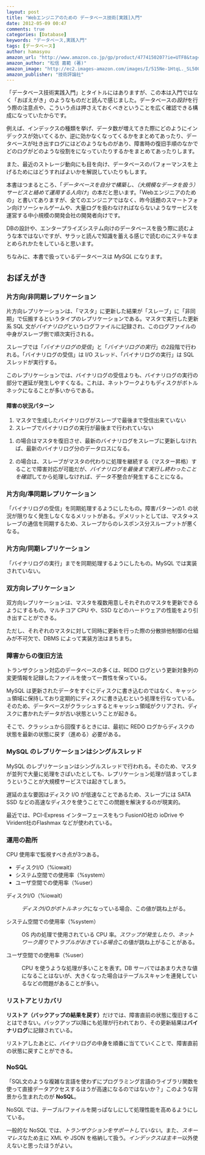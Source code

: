 ```yaml
---
layout: post
title: "Webエンジニアのための データベース技術[実践]入門"
date: 2012-05-09 00:47
comments: true
categories: [Database]
keywords: "データベース,実践入門"
tags: [データベース]
author: hamasyou
amazon_url: "http://www.amazon.co.jp/gp/product/4774150207?ie=UTF8&tag=sorehabooks-22&linkCode=xm2&camp=247&creativeASIN=4774150207"
amazon_author: "松信 嘉範 (著)"
amazon_image: "http://ec2.images-amazon.com/images/I/515Ne-1HtqL._SL500_AA300_.jpg"
amazon_publisher: "技術評論社"
---
```


「データベース技術実践入門」とタイトルにはありますが、この本は入門ではなく「おぼえがき」のようなものだと読んで感じました。データベースの<em>設計</em>を行う際の注意点や、こういう点は押さえておくべきということを広く確認できる構成になっていたからです。

例えば、インデックスの種類を挙げ、データ数が増えてきた際にどのようにインデックスが効いてくるか、逆に効かなくなってくるかをまとめてあったり、データベースが吐き出すログにはどのようなものがあり、障害時の復旧手順のなかでどのログがどのような役割をになっていたりするかをまとめてあったりします。

また、最近のストレージ動向にも目を向け、データベースのパフォーマンスを上げるためにはどうすればよいかを解説していたりもします。

本書はつまるところ、「<em>データベースを自分で構築し、（大規模なデータを扱う）サービスと絡めて運用する人向け</em>」の本だと思います。「Webエンジニアのための」と書いてありますが、全てのエンジニアではなく、昨今話題のスマートフォン向けソーシャルゲームや、大量ログを扱わなければならないようなサービスを運営する中小規模の開発会社の開発者向けです。

DBの設計や、エンタープライズシステム向けのデータベースを扱う際に読むような本ではないですが、サラッと読んで知識を蓄える感じで読むのにステキなまとめられかたをしていると思います。

ちなみに、本書で扱っているデータベースは <em>MySQL</em> になります。


<!-- more -->

<h2>おぼえがき</h2>

<h3>片方向/非同期レプリケーション</h3>

片方向レプリケーションは、「マスタ」に更新した結果が「スレーブ」に「非同期」で伝搬するというタイプのレプリケーションである。マスタで実行した更新系 SQL 文が<em>バイナリログ</em>というログファイルに記録され、このログファイルの中身がスレーブ側で順次実行される。

スレーブでは「<em>バイナリログの受信</em>」と「<em>バイナリログの実行</em>」の2段階で行われる。「バイナリログの受信」は I/O スレッド、「バイナリログの実行」は SQL スレッドが実行する。

このレプリケーションでは、バイナリログの受信よりも、バイナリログの実行の部分で遅延が発生しやすくなる。これは、ネットワークよりもディスクがボトルネックになることが多いからである。

<h4>障害の状況パターン</h4>

<ol><li>マスタで生成したバイナリログがスレーブで最後まで受信出来ていない</li>
<li>スレーブでバイナリログの実行が最後まで行われていない</li></ol>

1. の場合はマスタを復旧させ、最新のバイナリログをスレーブに更新しなければ、最新のバイナリログ分のデータロスになる。

2. の場合は、スレーブがマスタの代わりに処理を継続する（マスター昇格）することで障害対応が可能だが、<em>バイナリログを最後まで実行し終わったことを確認</em>してから処理しなければ、データ不整合が発生することになる。


<h3>片方向/準同期レプリケーション</h3>

「バイナリログの受信」を同期処理するようにしたもの。障害パターンの1. の状況が限りなく発生しなくなるメリットがある。デメリットとしては、マスタ→スレーブの通信を同期するため、スレーブからのレスポンス分スループットが悪くなる。

<h3>片方向/同期レプリケーション</h3>

「バイナリログの実行」までを同期処理するようにしたもの。MySQL では実装されていない。

<h3>双方向レプリケーション</h3>

双方向レプリケーションは、マスタを複数用意しそれぞれのマスタを更新できるようにするもの。マルチコア CPU や、SSD などのハードウェアの性能をより引き出すことができる。

ただし、それぞれのマスタに対して同時に更新を行った際の分散排他制御の仕組みが不可欠で、DBMS によって実装方法はまちまち。

<h3>障害からの復旧方法</h3>

トランザクション対応のデータベースの多くは、REDO ログという更新対象列の変更情報を記録したファイルを使って一貫性を保っている。

MySQL は更新されたデータをすぐにディスクに書き込むのではなく、キャッシュ領域に保持しており定期的にディスクに書き込むという処理を行なっている。そのため、データベースがクラッシュするとキャッシュ領域がクリアされ、ディスクに書かれたデータが古い状態ということが起きる。

そこで、クラッシュから回復するときには、最初に REDO ログからディスクの状態を最新の状態に戻す（進める）必要がある。

<h3>MySQL のレプリケーションはシングルスレッド</h3>

MySQL のレプリケーションはシングルスレッドで行われる。そのため、マスタが並列で大量に処理をさばいたとしても、レプリケーション処理が詰まってしまうということが大規模サービスでは起きてしまう。

遅延の主な要因はディスク I/O が低速なことであるため、スレーブには SATA SSD などの高速なディスクを使うことでこの問題を解決するのが現実的。

最近では、PCI-Express インターフェースをもつ FusionIO社の ioDrive や Virident社のFlashmax などが使われている。

<h3>運用の勘所</h3>

CPU 使用率で監視すべき点が3つある。

<ul><li>ディスクI/O（%iowait）</li>
<li>システム空間での使用率（%system）</li>
<li>ユーザ空間での使用率（%user）</li></ul>

<dl><dt>ディスクI/O（%iowait）</dt>
<dd><p><em>ディスクI/Oがボトルネック</em>になっている場合、この値が跳ね上がる。</p></dd>
<dt>システム空間での使用率（%system）</dt>
<dd><p>OS 内の処理で使用されている CPU 率。<em>スワップが発生したり、ネットワーク周りでトラブルがおきている場合</em>この値が跳ね上がることがある。</p></dd>
<dt>ユーザ空間での使用率（%user）</dt>
<dd><p>CPU を使うような処理が多いことを表す。DB サーバではあまり大きな値になることはないが、大きくなった場合はテーブルスキャンを連発しているなどの問題があることが多い。</p></dd></dl>

<h3>リストアとリカバリ</h3>

<strong>リストア（バックアップの結果を戻す）</strong>だけでは、障害直前の状態に復旧することはできない。バックアップ以降にも処理が行われており、その更新結果は<strong>バイナリログ</strong>に記録されている。

リストアしたあとに、バイナリログの中身を順番に当てていくことで、障害直前の状態に戻すことができる。

<h3>NoSQL</h3>

「SQL文のような複雑な言語を使わずにプログラミング言語のライブラリ関数を使って直接データアクセスするほうが高速になるのではないか？」このような背景から生まれたのが <strong>NoSQL</strong>。

NoSQL では、テーブル/ファイルを開っぱなしにして処理性能を高めるようにしている。

一般的な NoSQL では、<em>トランザクションをサポートしていない</em>。また、<em>スキーマレス</em>なため主に XML や JSON を格納して扱う。<em>インデックスは主キー</em>以外使えないと思ったほうがよい。





